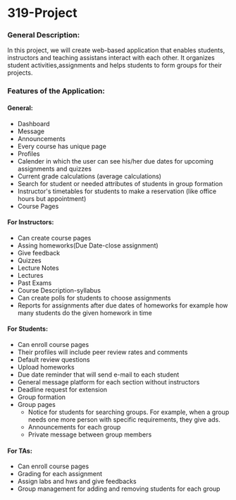 # 319-Project
### General Description: ###
In this project, we will create web-based application that enables students, instructors and teaching assistans interact with each other. It organizes student activities,assignments and helps students to form groups for their projects.
### Features of the Application:
#### General:
* Dashboard
* Message
* Announcements 
* Every course has unique page
* Profiles
* Calender in which the user can see his/her due dates for upcoming assignments and quizzes
* Current grade calculations (average calculations)
* Search for student or needed attributes of students in group formation
* Instructor's timetables for students to make a reservation (like office hours but appointment)
* Course Pages

#### For Instructors:
* Can create course pages
* Assing homeworks(Due Date-close assignment)
* Give feedback
* Quizzes
* Lecture Notes
* Lectures
* Past Exams
* Course Description-syllabus
* Can create polls for students to choose assignments
* Reports for assignments after due dates of homeworks for example how many students do the given homework in time

#### For Students:
* Can enroll course pages
* Their profiles will include peer review rates and comments
* Default review questions 
* Upload homeworks
* Due date reminder that will send e-mail to each student
* General message platform for each section without instructors
* Deadline request for extension
* Group formation
* Group pages
  * Notice for students for searching groups. For example, when a group needs one more person with specific requirements, they give ads.
  * Announcements for each group
  * Private message between group members

#### For TAs:
* Can enroll course pages
* Grading for each assignment
* Assign labs and hws and give feedbacks
* Group management for adding and removing students for each group

